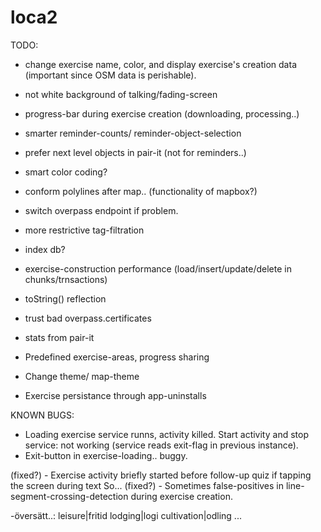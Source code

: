 # loca2

TODO:

- change exercise name, color, and display exercise's creation data (important since OSM data is perishable).
- not white background of talking/fading-screen
- progress-bar during exercise creation (downloading, processing..)
- smarter reminder-counts/ reminder-object-selection
- prefer next level objects in pair-it (not for reminders..)
- smart color coding?
- conform polylines after map.. (functionality of mapbox?)

- switch overpass endpoint if problem.
- more restrictive tag-filtration

- index db?
- exercise-construction performance (load/insert/update/delete in chunks/trnsactions)
- toString() reflection
- trust bad overpass.certificates
- stats from pair-it

- Predefined exercise-areas, progress sharing
- Change theme/ map-theme
- Exercise persistance through app-uninstalls


KNOWN BUGS:
- Loading exercise service runns, activity killed. Start activity and stop service: not working
 (service reads exit-flag in previous instance).
- Exit-button in exercise-loading.. buggy.

(fixed?) - Exercise activity briefly started before follow-up quiz if tapping the screen during text So...
(fixed?) - Sometimes false-positives in line-segment-crossing-detection during exercise creation.




-översätt..:
leisure|fritid
lodging|logi
cultivation|odling
...
